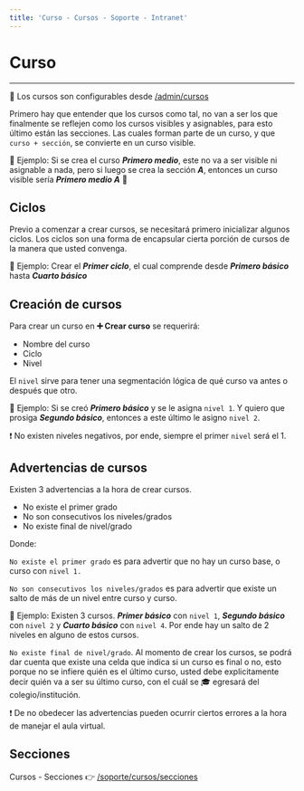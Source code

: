 ```yaml
---
title: 'Curso - Cursos - Soporte - Intranet'
---
```

# Curso
* * *

🔗 Los cursos son configurables desde [/admin/cursos](/admin/cursos)

Primero hay que entender que los cursos como tal, no van a ser los que finalmente se reflejen
como los cursos visibles y asignables, para esto último están las secciones. Las cuales forman
parte de un curso, y que `curso + sección`, se convierte en un curso visible.


📌 Ejemplo: Si se crea el curso **_Primero medio_**, este no va a ser visible ni asignable a nada,
pero si luego se crea la sección **_A_**, entonces un curso visible sería **_Primero medio A_** 🚀

## Ciclos

Previo a comenzar a crear cursos, se necesitará primero inicializar algunos ciclos. Los ciclos son una forma de encapsular cierta porción de cursos de la manera que usted convenga.

📌 Ejemplo: Crear el **_Primer ciclo_**, el cual comprende desde **_Primero básico_** hasta
**_Cuarto básico_**

## Creación de cursos

Para crear un curso en **➕ Crear curso** se requerirá:

- Nombre del curso
- Ciclo
- Nivel

El `nivel` sirve para tener una segmentación lógica de qué curso va antes o después que otro.

📌 Ejemplo: Si se creó **_Primero básico_** y se le asigna `nivel 1`. Y quiero que prosiga
**_Segundo básico_**, entonces a este último le asigno `nivel 2`.

❗ No existen niveles negativos, por ende, siempre el primer `nivel` será el 1.

## Advertencias de cursos
Existen 3 advertencias a la hora de crear cursos.

- No existe el primer grado
- No son consecutivos los niveles/grados
- No existe final de nivel/grado

Donde:

`No existe el primer grado` es para advertir que no hay un curso base, o curso con `nivel 1.`

`No son consecutivos los niveles/grados` es para advertir que existe un salto de más de un nivel
entre curso y curso.

📌 Ejemplo: Existen 3 cursos. **_Primer básico_** con `nivel 1`, **_Segundo básico_** con `nivel 2`
y **_Cuarto básico_** con `nivel 4`. Por ende hay un salto de 2 niveles en alguno de estos cursos.

`No existe final de nivel/grado`. Al momento de crear los cursos, se podrá dar cuenta que existe una celda que indica
si un curso es final o no, esto porque no se infiere quién es el último curso, usted debe explicitamente
decir quién va a ser su último curso, con el cuál se 🎓 egresará del colegio/institución.

❗ De no obedecer las advertencias pueden ocurrir ciertos errores a la hora de manejar el aula virtual.

## Secciones

Cursos - Secciones 👉 [/soporte/cursos/secciones](/soporte/cursos/secciones)
